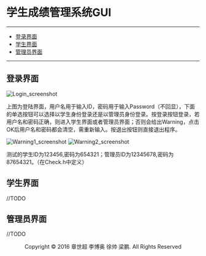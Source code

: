 学生成绩管理系统GUI
====

****

*    [登录界面](#Login)
*    [学生界面](#Student)
*    [管理员界面](#Administrator)

****

<h2 id="Login">登录界面</h2>

![Login_screenshot](https://code.csdn.net/bu2_int/cpp-project/blob/master/screenshots/Login.png)

上图为登陆界面，用户名用于输入ID，密码用于输入Password（不回显），下面的单选按钮可以选择以学生身份登录还是以管理员身份登录。按登录按钮登录，若用户名和密码正确，则进入学生界面或者管理员界面；否则会给出Warning，点击OK后用户名和密码都会清空，需重新输入。按退出按钮则直接退出程序。

![Warning1_screenshot](https://code.csdn.net/bu2_int/cpp-project/blob/master/screenshots/Warning-1.png)
![Warning2_screenshot](https://code.csdn.net/bu2_int/cpp-project/blob/master/screenshots/Warning-2.png)

测试的学生ID为123456,密码为654321；管理员ID为12345678,密码为87654321。（在Check.h中定义）

<h2 id="Student">学生界面</h2>

//TODO

<h2 id="Administrator">管理员界面</h2>

//TODO

<center>Copyright
&copy;
2016 章世超 李博奥 徐帅 梁鹏. All Rights Reserved</center>

